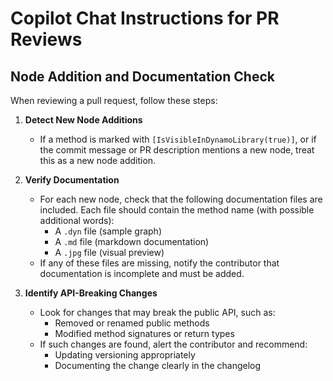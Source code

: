 # Copilot Chat Instructions for PR Reviews

## Node Addition and Documentation Check

When reviewing a pull request, follow these steps:

1. **Detect New Node Additions**
   - If a method is marked with `[IsVisibleInDynamoLibrary(true)]`, or if the commit message or PR description mentions a new node, treat this as a new node addition.

2. **Verify Documentation**
   - For each new node, check that the following documentation files are included. Each file should contain the method name (with possible additional words):
     - A `.dyn` file (sample graph)
     - A `.md` file (markdown documentation)
     - A `.jpg` file (visual preview)
   - If any of these files are missing, notify the contributor that documentation is incomplete and must be added.

3. **Identify API-Breaking Changes**
   - Look for changes that may break the public API, such as:
     - Removed or renamed public methods
     - Modified method signatures or return types
   - If such changes are found, alert the contributor and recommend:
     - Updating versioning appropriately
     - Documenting the change clearly in the changelog

